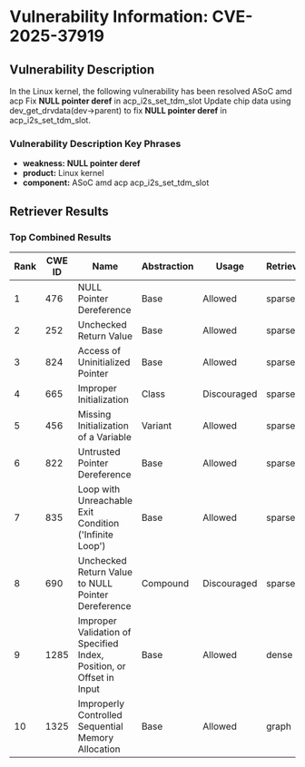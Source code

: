 # Vulnerability Information: CVE-2025-37919

## Vulnerability Description
In the Linux kernel, the following vulnerability has been resolved ASoC amd acp Fix **NULL pointer deref** in acp_i2s_set_tdm_slot Update chip data using dev_get_drvdata(dev->parent) to fix **NULL pointer deref** in acp_i2s_set_tdm_slot.

### Vulnerability Description Key Phrases
- **weakness:** **NULL pointer deref**
- **product:** Linux kernel
- **component:** ASoC amd acp acp_i2s_set_tdm_slot

## Retriever Results

### Top Combined Results

| Rank | CWE ID | Name | Abstraction | Usage  | Retrievers | Individual Scores |
|------|--------|------|-------------|-------|------------|-------------------|
| 1 | 476 | NULL Pointer Dereference | Base | Allowed | sparse | 0.262 |
| 2 | 252 | Unchecked Return Value | Base | Allowed | sparse | 0.180 |
| 3 | 824 | Access of Uninitialized Pointer | Base | Allowed | sparse | 0.178 |
| 4 | 665 | Improper Initialization | Class | Discouraged | sparse | 0.178 |
| 5 | 456 | Missing Initialization of a Variable | Variant | Allowed | sparse | 0.156 |
| 6 | 822 | Untrusted Pointer Dereference | Base | Allowed | sparse | 0.150 |
| 7 | 835 | Loop with Unreachable Exit Condition ('Infinite Loop') | Base | Allowed | sparse | 0.148 |
| 8 | 690 | Unchecked Return Value to NULL Pointer Dereference | Compound | Discouraged | sparse | 0.146 |
| 9 | 1285 | Improper Validation of Specified Index, Position, or Offset in Input | Base | Allowed | dense | 0.541 |
| 10 | 1325 | Improperly Controlled Sequential Memory Allocation | Base | Allowed | graph | 0.003 |

